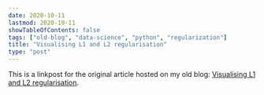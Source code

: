 ```yaml
---
date: 2020-10-11
lastmod: 2020-10-11
showTableOfContents: false
tags: ["old-blog", "data-science", "python", "regularization"]
title: "Visualising L1 and L2 regularisation"
type: "post"
---
```


This is a linkpost for the original article hosted on my old blog: [Visualising L1 and L2 regularisation](https://lovkush-a.github.io/data%20science/python/2020/10/11/l1l2reg.html). 